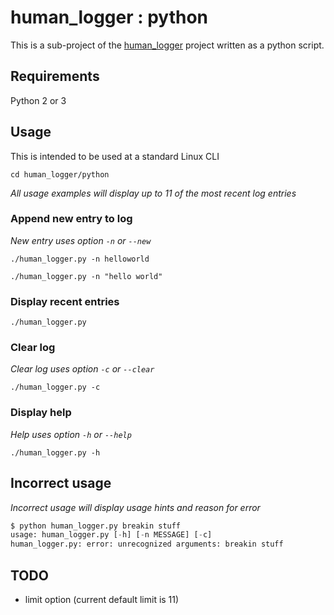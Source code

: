 # human_logger : python #

This is a sub-project of the [human_logger](../../../) project written as a python script.

## Requirements ##

Python 2 or 3

## Usage ##

This is intended to be used at a standard Linux CLI

`cd human_logger/python`

_All usage examples will display up to 11 of the most recent log entries_

### Append new entry to log ###
_New entry uses option `-n` or `--new`_

`./human_logger.py -n helloworld`

`./human_logger.py -n "hello world"`

### Display recent entries ###

`./human_logger.py`

### Clear log ###
_Clear log uses option `-c` or `--clear`_

`./human_logger.py -c`

### Display help ###
_Help uses option `-h` or `--help`_

`./human_logger.py -h`

## Incorrect usage ##
_Incorrect usage will display usage hints and reason for error_

```python
$ python human_logger.py breakin stuff
usage: human_logger.py [-h] [-n MESSAGE] [-c]
human_logger.py: error: unrecognized arguments: breakin stuff
```

## TODO ##
* limit option (current default limit is 11)